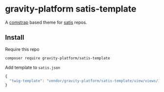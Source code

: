 # gravity-platform satis-template

A [comstrap](https://swisscom-bootstrap.nova.scapp.io/) based theme for [satis](https://github.com/composer/satis) repos.

## Install

Require this repo

```bash
composer require gravity-platform/satis-template
```

Add template to `satis.json`

```js
{
  "twig-template": "vendor/gravity-platform/satis-template/view/views/index.html.twig"
}
```
